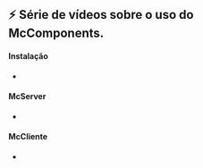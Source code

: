 ## :zap: Série de vídeos sobre o uso do McComponents.
#### Instalação
* 
#### McServer
* 
#### McCliente
* 
